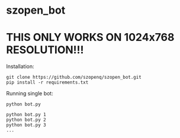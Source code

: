 # szopen_bot

# THIS ONLY WORKS ON 1024x768 RESOLUTION!!!
Installation:

```
git clone https://github.com/szopenq/szopen_bot.git
pip install -r requirements.txt
```

Running single bot:

```
python bot.py
```

```
python bot.py 1
python bot.py 2
python bot.py 3
...
```
